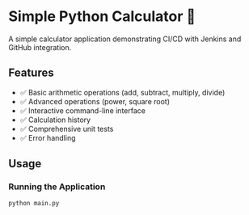 # Simple Python Calculator 🧮

A simple calculator application demonstrating CI/CD with Jenkins and GitHub integration.

## Features

- ✅ Basic arithmetic operations (add, subtract, multiply, divide)
- ✅ Advanced operations (power, square root)
- ✅ Interactive command-line interface
- ✅ Calculation history
- ✅ Comprehensive unit tests
- ✅ Error handling

## Usage

### Running the Application
```bash
python main.py
